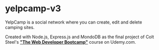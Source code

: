 # yelpcamp-v3
YelpCamp is a social network where you can create, edit and delete camping sites.

Created with Node.js, Express.js and MondoDB as the final project of Colt Steel's **["The Web Developer Bootcamp"](https://www.udemy.com/the-web-developer-bootcamp/)** course on Udemy.com.
